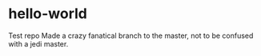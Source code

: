 # hello-world
Test repo
Made a crazy fanatical branch to the master, not to be confused with a jedi master.
